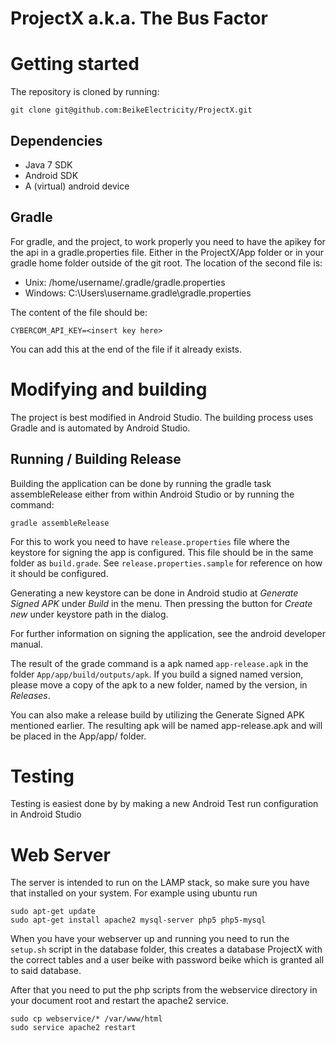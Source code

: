 ProjectX a.k.a. The Bus Factor
====

# Getting started

The repository is cloned by running:

    git clone git@github.com:BeikeElectricity/ProjectX.git

## Dependencies
- Java 7 SDK
- Android SDK
- A (virtual) android device

## Gradle
For gradle, and the project, to work properly you need to have the apikey for the api in a gradle.properties file. Either in the ProjectX/App folder or in your gradle home folder outside of the git root.  The location of the second file is:
- Unix: /home/username/.gradle/gradle.properties
- Windows: C:\Users\username\.gradle\gradle.properties

The content of the file should be:

    CYBERCOM_API_KEY=<insert key here>
You can add this at the end of the file if it already exists.
# Modifying and building
The project is best modified in Android Studio. The building process uses Gradle and is automated by Android Studio.
## Running / Building Release
Building the application can be done by running the gradle task assembleRelease either from within Android Studio or by running the command:
    
    gradle assembleRelease
For this to work you need to have ```release.properties``` file where the keystore for signing the app is configured. This file should be in the same folder as ```build.grade```. 
See ```release.properties.sample``` for reference on how it should be configured. 

Generating a new keystore can be done in Android studio at *Generate Signed APK* under *Build* in the menu. Then pressing the button for *Create new* under keystore path in the dialog.

For further information on signing the application, see the android developer manual.

The result of the grade command is a apk named ```app-release.apk``` in the folder ```App/app/build/outputs/apk```. If you build a signed named version, please move a copy of the apk to a new folder, named by the version, in *Releases*.

You can also make a release build by utilizing the Generate Signed APK mentioned earlier. The resulting apk will be named app-release.apk and will be placed in the App/app/ folder. 
# Testing
Testing is easiest done by by making a new Android Test run configuration in Android Studio
# Web Server
The server is intended to run on the LAMP stack,
so make sure you have that installed on your system.
For example using ubuntu run
     
    sudo apt-get update
    sudo apt-get install apache2 mysql-server php5 php5-mysql

When you have your webserver up and running you need to run the ```setup.sh``` script in the database folder, this creates a database ProjectX with the correct tables and a user beike with password beike which is granted all to said database.

After that you need to put the php scripts from the webservice directory in your document root and restart the apache2 service.

    sudo cp webservice/* /var/www/html
    sudo service apache2 restart
